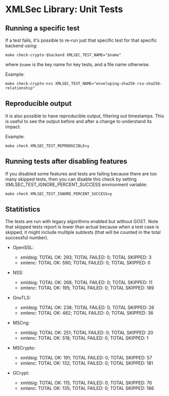 # XMLSec Library: Unit Tests

## Running a specific test

If a test fails, it's possible to re-run just that specific test for that
specific backend using:

```
make check-crypto-$backend XMLSEC_TEST_NAME="$name"
```

where `$name` is the key name for key tests, and a file name otherwise.

Example:

```
make check-crypto-nss XMLSEC_TEST_NAME="enveloping-sha256-rsa-sha256-relationship"
```

## Reproducible output

It is also possible to have reproducible output, filtering out timestamps. This
is useful to see the output before and after a change to understand its impact.

Example:

```
make check XMLSEC_TEST_REPRODUCIBLE=y
```

## Running tests after disabling features

If you disabled some features and tests are failing because there are too many
skipped tests, then you can disable this check by setting XMLSEC_TEST_IGNORE_PERCENT_SUCCESS
environment variable:


```
make check XMLSEC_TEST_IGNORE_PERCENT_SUCCESS=y
```

## Statitistics

The tests are run with legacy algorithms enabled but without GOST. Note that skipped
tests report is lower than actual because when a test case is skipped, it might include
multiple subtests (that will be counted in the total successful number).

- OpenSSL:
  - xmldsig: TOTAL OK: 293; TOTAL FAILED: 0; TOTAL SKIPPED: 3
  - xmlenc:  TOTAL OK: 590; TOTAL FAILED: 0; TOTAL SKIPPED: 0

- NSS:
   - xmldsig: TOTAL OK: 268; TOTAL FAILED: 0; TOTAL SKIPPED: 11
   - xmlenc:  TOTAL OK: 195; TOTAL FAILED: 0; TOTAL SKIPPED: 189

- GnuTLS:
   - xmldsig: TOTAL OK: 238; TOTAL FAILED: 0; TOTAL SKIPPED: 26
   - xmlenc:  TOTAL OK: 482; TOTAL FAILED: 0; TOTAL SKIPPED: 36

- MSCng:
   - xmldsig: TOTAL OK: 251; TOTAL FAILED: 0; TOTAL SKIPPED: 20
   - xmlenc:  TOTAL OK: 518; TOTAL FAILED: 0; TOTAL SKIPPED: 1

- MSCrypto:
   - xmldsig: TOTAL OK: 191; TOTAL FAILED: 0; TOTAL SKIPPED: 57
   - xmlenc:  TOTAL OK: 132; TOTAL FAILED: 0; TOTAL SKIPPED: 181

- GCrypt:
   - xmldsig: TOTAL OK: 115; TOTAL FAILED: 0; TOTAL SKIPPED: 70
   - xmlenc:  TOTAL OK: 135; TOTAL FAILED: 0; TOTAL SKIPPED: 186
